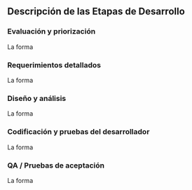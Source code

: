 ## Descripción de las Etapas de Desarrollo

### Evaluación y priorización
La forma

### Requerimientos detallados
La forma

### Diseño y análisis
La forma

### Codificación y pruebas del desarrollador
La forma

### QA / Pruebas de aceptación
La forma
